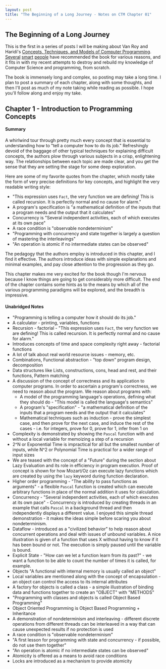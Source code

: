 ```yaml
---
layout: post
title: "The Beginning of a Long Journey - Notes on CTM Chapter 01"
---
```

## The Beginning of a Long Journey

This is the first in a series of posts I will be making about Van Roy and Haridi's <a href="http://www.info.ucl.ac.be/~pvr/book.html">Concepts, Techniques, and Models of Computer Programming</a>. <a href="http://twitter.com/brixen">Several</a> <a href="http://twitter.com/swannodette">smart</a>  <a href="http://twitter.com/fogus">people</a> have recommended the book for various reasons, and it fits in with my recent attempts to destroy and rebuild my knowledge of Computer Science and programming, from scratch.

The book is immensely long and complex, so posting may take a long time. I plan to post a summary of each chapter, along with some thoughts, and then I'll post as much of my note taking while reading as possible. I hope you'll follow along and enjoy my take.

## Chapter 1 - Introduction to Programming Concepts

#### Summary

A whirlwind tour through pretty much every concept that is essential to understanding how to "tell a computer how to do its job." Refreshingly devoid of the baggage of other typical techniques for explaining difficult concepts, the authors plow through various subjects in a crisp, enlightening way. The relationships between each topic are made clear, and you get the sense that they are setting the stage for some deep exploration.

Here are some of my favorite quotes from the chapter, which mostly take the form of very precise definitions for key concepts, and highlight the very readable writing style:

* "This expression uses `Fact`, the very function we are defining! This is called recursion. It is perfectly normal and no cause for alarm."
* A program's specification is "a mathematical definition of the inputs that a program needs and the output that it calculates"
* Concurrency is "Several independent activities, each of which executes at its own pace"
* A race condition is "observable nondeterminism"
* "Programming with concurrency and state together is largely a question of mastering the interleavings"
* "An operation is atomic if no intermediate states can be observed"

The pedagogy that the authors employ is introduced in this chapter, and I find it effective. The authors introduce ideas with simple explanations and minimal examples, and pay close attention to the progression as they go.

This chapter makes me very excited for the book though I'm nervous because I know things are going to get considerably more difficult. The end of the chapter contains some hints as to the means by which all of the various programming paradigms will be explored, and the breadth is impressive.

#### Unabridged Notes
 
* "Programming is telling a computer how it should do its job."
* A calculator - printing, variables, functions
* Recursion - factorial - "This expression uses `Fact`, the very function we are defining! This is called recursion. It is perfectly normal and no cause for alarm."
* Introduces concepts of time and space complexity right away - factorial functions
* A lot of talk about real world resource issues - memory, etc.
* Combinations, Functional abstraction - "top down" program design, decomposition
* Data structures like Lists, constructions, cons, head and rest, and their functions, Pattern matching
* A discussion of the concept of correctness and its application to computer programs. In order to ascertain a program's correctness, we need to reason about the program. We reason about programs with:
  * A model of the programming language's operations, defining what they should do - "This model is called the language's semantics"
  * A program's "specification" - "a mathematical definition of the inputs that a program needs and the output that it calculates"
  * Mathematical techniques such as induction - prove the simplest case, and then prove for the next case, and induce the rest of the cases - i.e. for integers, prove for 0, prove for 1, infer from 1 on
* Complexity is demonstrated by showing the `Pascal` function with and without a local variable for memoizing a step of a recursion
* 2^N or Exponential Time is impractical for all but the smallest number of inputs, while N^2 or Polynomial Time is practical for a wider range of input sizes
* We are teased with the concept of a "Future" during the section about Lazy Evaluation and its role in efficiency in program execution. Proof of concept is shown for how Mozart/Oz can execute lazy functions which are created by using the `lazy` keyword during function declaration.
* Higher order programming - "The ability to pass functions as arguments" - a flexible `Pascal` function is created which can execute arbitrary functions in place of the normal addition it uses for calculation.
* Concurrency - "Several independent activities, each of which executes at its own pace" - Concurrency is introduced by creating threads in an example that calls `Pascal` in a background thread and then independently displays a different value. I enjoyed this simple thread demonstration - it makes the ideas simple before scaring you about nondeterminism.
* Dataflow - introduced as a "civilized behavior" to help reason about concurrent operations and deal with issues of unbound variables. A nice illustration is given of a function that uses X without having to know if it has been bound or not. The execution is simply paused until the variable is bound.
* Explicit State - "How can we let a function learn from its past?" - we want a function to be able to count the number of times it is called, for example.
* Objects "A functional with internal memory is usually called an object"
* Local variables are mentioned along with the concept of encapsulation - an object can control the access to its internal attributes
* A factory for objects is called a class - a simple illustration of binding data and functions together to create an "OBJECT" with "METHODS"
* "Programming with classes and objects is called Object Based Programming"
* Object Oriented Programming is Object Based Programming + Inheritance
* A demonstration of nondeterminism and interleaving - different discrete operations from different threads can be interleaved in a way that can cause unexpected results if no protection is used
* A race condition is "observable nondeterminism"
* "A first lesson for programming with state and concurrency - if possible, do not use them together"
* "An operation is atomic if no intermediate states can be observed"
* Atomicity is offered as a means to avoid race conditions
* Locks are introduced as a mechanism to provide atomicity
